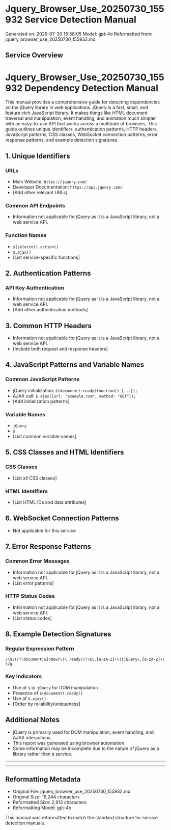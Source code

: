 # Jquery_Browser_Use_20250730_155932 Service Detection Manual

Generated on: 2025-07-30 16:58:05
Model: gpt-4o
Reformatted from: jquery_browser_use_20250730_155932.md

## Service Overview

# Jquery_Browser_Use_20250730_155932 Dependency Detection Manual

This manual provides a comprehensive guide for detecting dependencies on the jQuery library in web applications. jQuery is a fast, small, and feature-rich JavaScript library. It makes things like HTML document traversal and manipulation, event handling, and animation much simpler with an easy-to-use API that works across a multitude of browsers. This guide outlines unique identifiers, authentication patterns, HTTP headers, JavaScript patterns, CSS classes, WebSocket connection patterns, error response patterns, and example detection signatures.

## 1. Unique Identifiers

### URLs
- Main Website: `https://jquery.com/`
- Developer Documentation: `https://api.jquery.com/`
- [Add other relevant URLs]

### Common API Endpoints
- Information not applicable for jQuery as it is a JavaScript library, not a web service API.

### Function Names
- `$(selector).action()`
- `$.ajax()`
- [List service-specific functions]

## 2. Authentication Patterns

### API Key Authentication
- Information not applicable for jQuery as it is a JavaScript library, not a web service API.
- [Add other authentication methods]

## 3. Common HTTP Headers

- Information not applicable for jQuery as it is a JavaScript library, not a web service API.
- [Include both request and response headers]

## 4. JavaScript Patterns and Variable Names

### Common JavaScript Patterns
- jQuery initialization: `$(document).ready(function() {...});`
- AJAX call: `$.ajax({url: "example.com", method: "GET"});`
- [Add initialization patterns]

### Variable Names
- `jQuery`
- `$`
- [List common variable names]

## 5. CSS Classes and HTML Identifiers

### CSS Classes
- [List all CSS classes]

### HTML Identifiers
- [List HTML IDs and data attributes]

## 6. WebSocket Connection Patterns

- Not applicable for this service

## 7. Error Response Patterns

### Common Error Messages
- Information not applicable for jQuery as it is a JavaScript library, not a web service API.
- [List error patterns]

### HTTP Status Codes
- Information not applicable for jQuery as it is a JavaScript library, not a web service API.
- [List status codes]

## 8. Example Detection Signatures

### Regular Expression Pattern
```regex
/\$\((?:document|window)\)\.ready\(|\$\.[a-zA-Z]+\(|jQuery\.[a-zA-Z]+\(/g
```

### Key Indicators
- Use of `$` or `jQuery` for DOM manipulation
- Presence of `$(document).ready()`
- Use of `$.ajax()`
- [Order by reliability/uniqueness]

## Additional Notes

- jQuery is primarily used for DOM manipulation, event handling, and AJAX interactions.
- This report was generated using browser automation.
- Some information may be incomplete due to the nature of jQuery as a library rather than a service.

---

---

## Reformatting Metadata

- Original File: jquery_browser_use_20250730_155932.md
- Original Size: 19,244 characters
- Reformatted Size: 2,913 characters
- Reformatting Model: gpt-4o

This manual was reformatted to match the standard structure for service detection manuals.
